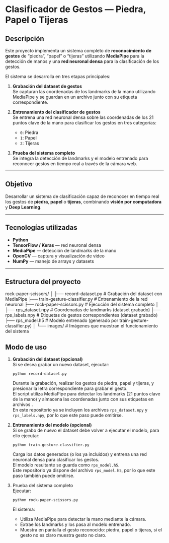 #  Clasificador de Gestos — Piedra, Papel o Tijeras

##  Descripción

Este proyecto implementa un sistema completo de **reconocimiento de gestos** de “piedra”, “papel” o “tijeras” utilizando **MediaPipe** para la detección de manos y una **red neuronal densa** para la clasificación de los gestos.

El sistema se desarrolla en tres etapas principales:

1. **Grabación del dataset de gestos**  
   Se capturan las coordenadas de los landmarks de la mano utilizando MediaPipe y se guardan en un archivo junto con su etiqueta correspondiente.

2. **Entrenamiento del clasificador de gestos**  
   Se entrena una red neuronal densa sobre las coordenadas de los 21 puntos clave de la mano para clasificar los gestos en tres categorías:  
   - `0`: Piedra  
   - `1`: Papel  
   - `2`: Tijeras  

3. **Prueba del sistema completo**  
   Se integra la detección de landmarks y el modelo entrenado para reconocer gestos en tiempo real a través de la cámara web.

---

##  Objetivo

Desarrollar un sistema de clasificación capaz de reconocer en tiempo real los gestos de **piedra**, **papel** o **tijeras**, combinando **visión por computadora** y **Deep Learning**.

---

##  Tecnologías utilizadas

-  **Python**
-  **TensorFlow / Keras** — red neuronal densa
-  **MediaPipe** — detección de landmarks de la mano
-  **OpenCV** — captura y visualización de video
-  **NumPy** — manejo de arrays y datasets

---

##  Estructura del proyecto

rock-paper-scissors/
│
├── record-dataset.py            # Grabación del dataset con MediaPipe
├── train-gesture-classifier.py  # Entrenamiento de la red neuronal
├── rock-paper-scissors.py       # Ejecución del sistema completo
│
├── rps_dataset.npy              # Coordenadas de landmarks (dataset grabado)
├── rps_labels.npy               # Etiquetas de gestos correspondientes (dataset grabado)
├── rps_model.h5                 # Modelo entrenado (generado por train-gesture-classifier.py)
│
└── images/                      # Imágenes que muestran el funcionamiento del sistema


## Modo de uso

1. **Grabación del dataset (opcional)**  
   Si se desea grabar un nuevo dataset, ejecutar:
   ```
   python record-dataset.py
   ```
   Durante la grabación, realizar los gestos de piedra, papel y tijeras, y presionar la letra correspondiente para grabar el gesto.  
   El script utiliza MediaPipe para detectar los landmarks (21 puntos clave de la mano) y almacena las coordenadas junto con sus etiquetas en archivos .  
   En este repositorio ya se incluyen los archivos `rps_dataset.npy` y `rps_labels.npy`, por lo que este paso puede omitirse.

2. **Entrenamiento del modelo (opcional)**  
   Si se grabo de nuevo el dataset debe volver a ejecutar el modelo, para ello ejecutar:
   ```
   python train-gesture-classifier.py
   ```
   Carga los datos generados (o los ya incluidos) y entrena una red neuronal densa para clasificar los gestos.  
   El modelo resultante se guarda como `rps_model.h5`.  
   Este repositorio ya  dispone del archivo `rps_model.h5`, por lo que este paso también puede omitirse.

4. Prueba del sistema completo  
   Ejecutar:
   ```
   python rock-paper-scissors.py
   ```
   El sistema:
   - Utiliza MediaPipe para detectar la mano mediante la cámara.
   - Extrae los landmarks y los pasa al modelo entrenado.
   - Muestra en pantalla el gesto reconocido: piedra, papel o tijeras, si el gesto no es claro muestra gesto no claro.


